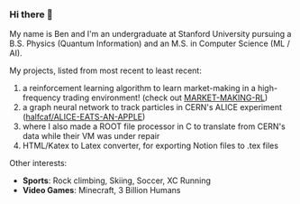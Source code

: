 ### Hi there 👋

My name is Ben and I'm an undergraduate at Stanford University pursuing a B.S. Physics (Quantum Information) and an M.S. in Computer Science (ML / AI).

My projects, listed from most recent to least recent:
1. a reinforcement learning algorithm to learn market-making in a high-frequency trading environment! (check out [MARKET-MAKING-RL]([url](https://github.com/picklenchips/MARKET-MAKING-RL)))
2. a graph neural network to track particles in CERN's ALICE experiment ([halfcaf/ALICE-EATS-AN-APPLE]([url](https://github.com/halfcaf12/ALICE-EATS-AN-APPLE/tree/main)))
  2. where I also made a ROOT file processor in C to translate from CERN's data while their VM was under repair
3. HTML/Katex to Latex converter, for exporting Notion files to .tex files

Other interests:
- **Sports**: Rock climbing, Skiing, Soccer, XC Running
- **Video Games**: Minecraft, 3 Billion Humans
<!--
**picklenchips/picklenchips** is a ✨ _special_ ✨ repository because its `README.md` (this file) appears on your GitHub profile.

Here are some ideas to get you started:

- 🔭 I’m currently working on ...
- 🌱 I’m currently learning ...
- 👯 I’m looking to collaborate on ...
- 🤔 I’m looking for help with ...
- 💬 Ask me about ...
- 📫 How to reach me: ...
- 😄 Pronouns: ...
- ⚡ Fun fact: ...
-->

